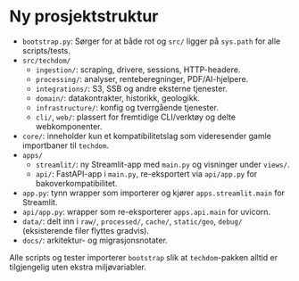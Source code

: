 # Ny prosjektstruktur

- `bootstrap.py`: Sørger for at både rot og `src/` ligger på `sys.path` for alle scripts/tests.
- `src/techdom/`
  - `ingestion/`: scraping, drivere, sessions, HTTP-headere.
  - `processing/`: analyser, renteberegninger, PDF/AI-hjelpere.
  - `integrations/`: S3, SSB og andre eksterne tjenester.
  - `domain/`: datakontrakter, historikk, geologikk.
  - `infrastructure/`: konfig og tverrgående tjenester.
  - `cli/`, `web/`: plassert for fremtidige CLI/verktøy og delte webkomponenter.
- `core/`: inneholder kun et kompatibilitetslag som videresender gamle importbaner til `techdom`.
- `apps/`
  - `streamlit/`: ny Streamlit-app med `main.py` og visninger under `views/`.
  - `api/`: FastAPI-app i `main.py`, re-eksportert via `api/app.py` for bakoverkompatibilitet.
- `app.py`: tynn wrapper som importerer og kjører `apps.streamlit.main` for Streamlit.
- `api/app.py`: wrapper som re-eksporterer `apps.api.main` for uvicorn.
- `data/`: delt inn i `raw/`, `processed/`, `cache/`, `static/geo`, `debug/` (eksisterende filer flyttes gradvis).
- `docs/`: arkitektur- og migrasjonsnotater.

Alle scripts og tester importerer `bootstrap` slik at `techdom`-pakken alltid er tilgjengelig uten ekstra miljøvariabler.
